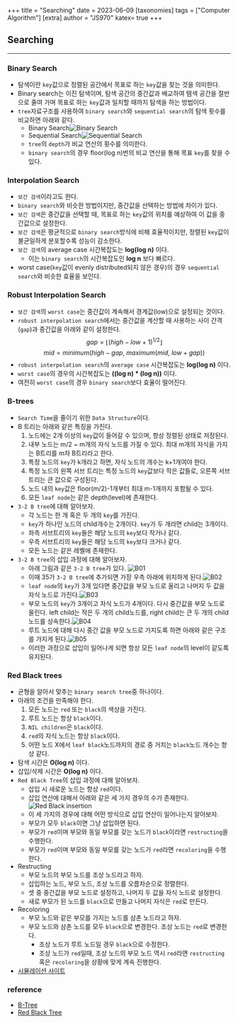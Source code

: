 +++
title = "Searching"
date = 2023-06-09
[taxonomies]
tags = ["Computer Algorithm"]
[extra]
author = "JS970"
katex= true
+++
## Searching
---
### Binary Search
- 탐색이란 `key`값으로 정렬된 공간에서 목표로 하는 `key`값을 찾는 것을 의미한다.
- Binary search는 이진 탐색이며, 탐색 공간의 중간값과 배교하여 탬색 공간을 절반으로 줄여 가며 목표로 하는 `key`값과 일치할 때까지 탐색을 하는 방법이다.
- `tree`자료구조를 사용하여 `binary search`와 `sequential search`의 탐색 횟수를 비교하면 아래와 같다.
	- Binary Search![Binary Search](/image/Algorithm/binarySearch.png)
	- Sequential Search![Sequential Search](/image/Algorithm/sequentialSearch.png)
	- `tree`의 `depth`가 비교 연산의 횟수를 의미한다.
	- `binary search`의 경우 floor(log n)번의 비교 연산을 통해 목표 `key`를 찾을 수 있다. 

### Interpolation Search
- `보간 검색`이라고도 한다.
- `binary search`와 비슷한 방법이지만, 중간값을 선택하는 방법에 차이가 있다.
- `보간 검색`은 중간값을 선택할 때, 목표로 하는 `key`값의 위치를 예상하여 이 값을 중간값으로 설정한다.
- `보간 검색`은 평균적으로 `binary search`방식에 비해 효율적이지만, 정렬된 `key`값이 불균일하게 분포할수록 성능이 감소한다.
- `보간 검색`의 average case 시간복잡도는 **log(log n)** 이다. 
	- 이는 `binary search`의 시간복잡도인 **log n** 보다 빠르다.
- worst case(`key`값이 evenly distributed되지 않은 경우)의 경우 `sequential search`와 비슷한 효율을 보인다.

### Robust Interpolation Search
- `보간 검색`의 `worst case`는 중간값이 계속해서 경계값(low)으로 설정되는 것이다.
- `robust interpolation search`에서는 중간값을 계산할 때 사용하는 사이 간격(`gap`)과 중간값을 아래와 같이 설정한다.$$gap = \lfloor(high - low+1)^{1/2}\rfloor$$$$mid = minimum(high-gap,\ maximum(mid,\ low+gap))$$
- `robust interpolation search`의 `average case` 시간복잡도는 **log(log n)** 이다.
- `worst case`의 경우의 시간복잡도는 **((log n) * (log n))** 이다.
- 여전히 `worst case`의 경우 `binary search`보다 효율이 떨어진다.

### B-trees
- `Search Time`을 줄이기 위한 `Data Structure`이다.
- B 트리는 아래와 같은 특징을 가진다.
	1. 노드에는 2개 이상의 `key`값이 들어갈 수 있으며, 항상 정렬된 상태로 저장된다.
	2. 내부 노드는 m/2 ~ m개의 자식 노드를 가질 수 있다. 최대 m개의 자식을 가지는 B트리를 m차 B트리라고 한다.
	3. 특정 노드의 `key`가 k개라고 하면, 자식 노드의 개수는 k+1개여야 한다.
	4. 특정 노드의 왼쪽 서브 트리는 특정 노드의 `key`값보다 작은 값들로, 오른쪽 서브 트리는 큰 값으로 구성된다.
	5. 노드 내의 `key`값은 floor(m/2)-1개부터 최대 m-1개까지 포함될 수 있다.
	6. 모든 `leaf node`는 같은 depth(level)에 존재한다.
- `3-2 B tree`에 대해 알아보자.
	- 각 노드는 한 개 혹은 두 개의 `key`를 가진다.
	- `key`가 하나인 노드의 child개수는 2개이다. `key`가 두 개라면 child는 3개이다.
	- 좌측 서브트리의 `key`들은 해당 노드의 `key`보다 작거나 같다.
	- 우측 서브트리의 `key`들은 해당 노드의 `key`보다 크거나 같다.
	- 모든 노드는 같은 레벨에 존재한다.
- `3-2 B tree`의 삽입 과정에 대해 알아보자.
	- 아래 그림과 같은 `3-2 B tree`가 있다. ![B01](/image/Algorithm/b01.png)
	- 이때 35가 `3-2 B tree`에 추가되면 가장 우측 아래에 위치하게 된다.![B02](/image/Algorithm/b02.png)
	- `leaf node`의 `key`가 3개 있다면 중간값을 부모 노드로 올리고 나머지 두 값을 자식 노드로 가진다.![B03](/image/Algorithm/b03.png)
	- 부모 노드의 `key`가 3개이고 자식 노드가 4개이다. 다시 중간값을 부모 노드로 올린다. left child는 작은 두 개의 child노드를, right child는 큰 두 개의 child노드를 상속한다.![B04](/image/Algorithm/b04.png)
	- 루트 노드에 대해 다시 중간 값을 부모 노드로 가지도록 하면 아래와 같은 구조를 가지게 된다.![B05](/image/Algorithm/b05.png)
	- 이러한 과정으로 삽입이 일어나게 되면 항상 모든 `leaf node`의 level이 같도록 유지된다.

### Red Black trees
- 균형을 알아서 맞추는 `binary search tree`중 하나이다.
- 아래의 조건을 만족해야 한다.
	1. 모든 노드는 `red` 또는 `black`의 색상을 가진다.
	2. 루트 노드는 항상 `black`이다.
	3. `NIL children`은 `black`이다.
	4. `red`의 자식 노드는 항상 `black`이다.
	5. 어떤 노드 X에서 `leaf black`노드까지의 경로 중 거치는 `black`노드 개수는 항상 같다.
- 탐색 시간은 **O(log n)** 이다.
- 삽입/삭제 시간은 **O(log n)** 이다.
- `Red Black Tree`의 삽입 과정에 대해 알아보자.
	- 삽입 시 새로운 노드는 항상 `red`이다.
	-  삽입 연산에 대해서 아래와 같은 세 가지 경우의 수가 존재한다.![Red Black insertion](/image/Algorithm/rbInsert01.png)
	- 이 세 가지의 경우에 대해 어떤 방식으로 삽입 연산이 일어나는지 알아보자.
	- 부모가 모두 `black`이면 그냥 삽입하면 된다.
	- 부모가 `red`이며 부모와 동일 부모를 갖는 노드가 `black`이라면 `restructing`을 수행한다.
	- 부모가 `red`이며 부모와 동일 부모를 갖는 노드가 `red`라면 `recoloring`을 수행한다.
- Restructing
	- 부모 노드의 부모 노드를 조상 노드라고 하자.
	- 삽입하는 노드, 부모 노드, 조상 노드를 오름차순으로 정렬한다.
	- 셋 중 중간값을 부모 노드로 설정하고, 나머지 두 값을 자식 노드로 설정한다.
	- 새로 부모가 된 노드를 `black`으로 만들고 나머지 자식은 `red`로 만든다.
- Recoloring
	- 부모 노드와 같은 부모를 가지는 노드를 삼촌 노드라고 하자.
	- 부모 노드와 삼촌 노드를 모두 `black`으로 변경한다. 조상 노드는 `red`로 변경한다.
		- 조상 노드가 루트 노드일 경우 `black`으로 수정한다.
		- 조상 노드가 `red`일때, 조상 노드의 부모 노드 역시 `red`라면 `restructing` 혹은 `recoloring`을 상황에 맞게 계속 진행한다.
- [시뮬레이션 사이트](https://www.cs.usfca.edu/~galles/visualization/RedBlack.html)

### reference
- [B-Tree](https://code-lab1.tistory.com/217)
- [Red Black Tree](https://code-lab1.tistory.com/62)